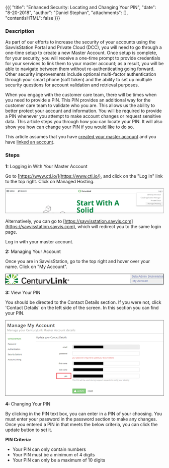 {{{
  "title": "Enhanced Security: Locating and Changing Your PIN",
  "date": "8-20-2018",
  "author": "Daniel Stephan",
  "attachments": [],
  "contentIsHTML": false
}}}

### Description

As part of our efforts to increase the security of your accounts using the SavvisStation Portal and Private Cloud (DCC), you will need to go through a one-time setup to create a new Master Account.  Once setup is complete, for your security, you will receive a one-time prompt to provide credentials for your services to link them to your master account; as a result, you will be able to navigate between them without re-authenticating going forward. Other security improvements include optional multi-factor authentication through your smart phone (soft token) and the ability to set up multiple security questions for account validation and retrieval purposes.

When you engage with the customer care team, there will be times when you need to provide a PIN.  This PIN provides an additional way for the customer care team to validate who you are. This allows us the ability to better protect your account and information.  You will be required to provide a PIN whenever you attempt to make account changes or request sensitive data.  This article steps you through how you can locate your PIN.  It will also show you how can change your PIN if you would like to do so.

This article assumes that you have [created your master account](enhanced-security-master-account-registration.md) and you have [linked an account](enhanced-security-linking-and-unlinking-accounts.md).

### Steps
**1:** Logging in With Your Master Account   

Go to [https://www.ctl.io/](https://www.ctl.io/), and click on the "Log In" link to the top right.  Click on Managed Hosting.  

![ES-LCYP-1.png](../../images/ES-LCYP-1.png)

Alternatively, you can go to [https://savvisstation.savvis.com](https://savvisstation.savvis.com), which will redirect you to the same login page.  

Log in with your master account.  


**2:** Managing Your Account  

Once you are in SavvisStation, go to the top right and hover over your name.  Click on "My Account".  

![ES-LCYP-2.png](../../images/ES-LCYP-2.png)

**3:** View Your PIN  

You should be directed to the Contact Details section.  If you were not, click 'Contact Details' on the left side of the screen. In this section you can find your PIN. 

![ES-LCYP-3.png](../../images/ES-LCYP-3.png)

**4:** Changing Your PIN  

By clicking in the PIN text box, you can enter in a PIN of your choosing.  You must enter your password in the password section to make any changes.  Once you entered a PIN in that meets the below criteria, you can click the update button to set it.  

**PIN Criteria:**  
* Your PIN can only contain numbers
* Your PIN must be a minimum of 4 digits
* Your PIN can only be a maximum of 10 digits
